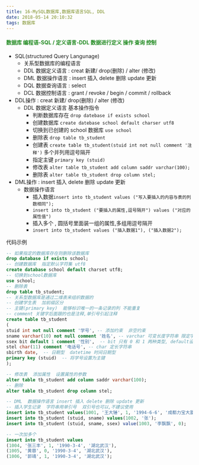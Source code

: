 ```yaml
---
title: 16-MySQL数据库,数据库语言SQL, DDL
date: 2018-05-14 20:10:32
tags: 数据库
---
```


<h4 style="color: #228B22;">数据库 编程语-SQL / 定义语言-DDL 数据进行定义 操作 查询 控制</h4>



- SQL(structured Query Langunage)
  - 关系型数据库的编程语言
  - DDL 数据定义语言 : creat 新建/ drop(删除) / alter (修改)
  - DML 数据操作语言 : insert 插入 delete 删除 update 更新
  - DQL 数据查询语言 : select
  - DCL 数据控制语言  : grant / revoke / begin / commit / rollback
- DDL操作  : creat 新建/ drop(删除) / alter (修改)
  - DDL 数据定义语言 基本操作指令 
    - 判断数据库存在 `drop datebase if exists school`
    - 创建数据库 `create datebase school default charser utf8`
    - 切换到已创建的 school 数据库 `use school`
    - 删除表 `drop table tb_student`
    - 创建表 `create table tb_student(stuid int not null comment '注释')` 多个并列用逗号隔开
    - 指定主键 `primary key (stuid)`
    - 修改表 `alter table tb_student add column saddr varchar(100);`
    - 删除表 `alter table tb_student drop column stel;`
- DML操作 : insert 插入 delete 删除 update 更新
  - 数据操作语言
    - 插入数据`insert into tb_student values ("写入要插入的内容与表的列数相同");`
    - `insert into tb_student ("要插入的属性,逗号隔开") values ("对应的属性值")`
    - 插入多个 , 圆括号里面装一组的属性,多组用逗号隔开
    - `insert into tb_student values ("插入数据1"), ("插入数据2");`



代码示例

```sql
-- 如果指定的数据库存在则删除该数据库
drop database if exists school;
-- 创建数据库  指定默认字符集 utf8
create database school default charset utf8;
-- 切换到school数据库
use school;
-- 删除表
drop table tb_student;
-- 关系型数据库是通过二维表来组织数据的
-- 创建学生表  加前缀区分
-- 主键(primary key)  能够标识唯一的一条记录的列 不能重复
-- comment 关键字后面跟的也是注释,单引号引起注释
create table tb_student
(
stuid int not null comment '学号', -- 添加约束  非空约束
sname varchar(10) not null comment '姓名', -- varchar 可变长度字符串 限定字符串最大长度
ssex bit default 1 comment '性别',  -- bit 只有 0 和 1 两种类型, default设定默认值 1
stel char(11) comment '电话号', -- char 定长字符串
sbirth date,  -- 日期型  datetime 时间日期型
primary key (stuid)  -- 将学号设置为主键
);

-- 修改表  添加属性  设置属性的参数
alter table tb_student add column saddr varchar(100);
-- 删除
alter table tb_student drop column stel;

-- DML  数据操作语言 insert 插入 delete 删除 update 更新
-- 插入学生记录  字符串用单引号  双引号也可以,不建议使用
insert into tb_student values(1001, '王大锤', 1, '1994-6-6', '成都力宝大厦');
insert into tb_student (stuid, sname) values(1002, '张');
insert into tb_student (stuid, sname, ssex) value(1003, '李飘飘', 0);

-- 一次加多个
insert into tb_student values
(1004, '张三丰', 1, '1990-3-4', '湖北武汉'),
(1005, '黄蓉', 0, '1990-3-4', '湖北武汉'),
(1006, '郭靖', 1, '1990-3-4', '湖北武汉');

```

